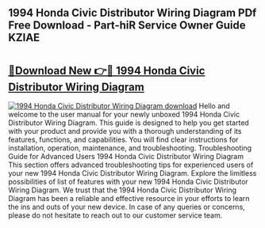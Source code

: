 ## 1994 Honda Civic Distributor Wiring Diagram PDf Free Download - Part-hiR Service Owner Guide KZIAE

# <h2><a href="http://dfmdyzg.blite.top/?on=1994+Honda+Civic+Distributor+Wiring+Diagram">🔗Download New 👉🔴 1994 Honda Civic Distributor Wiring Diagram</a></h2>

[![1994 Honda Civic Distributor Wiring Diagram download](https://i.imgur.com/lujVjoI.png)](http://dfmdyzg.blite.top/?on=1994+Honda+Civic+Distributor+Wiring+Diagram)
Hello and welcome to the user manual for your newly unboxed 1994 Honda Civic Distributor Wiring Diagram. This guide is designed to help you get started with your product and provide you with a thorough understanding of its features, functions, and capabilities. You will find clear instructions for installation, operation, maintenance, and troubleshooting. Troubleshooting Guide for Advanced Users 1994 Honda Civic Distributor Wiring Diagram This section offers advanced troubleshooting tips for experienced users of your new 1994 Honda Civic Distributor Wiring Diagram. Explore the limitless possibilities of list of features with your new 1994 Honda Civic Distributor Wiring Diagram. We trust that the 1994 Honda Civic Distributor Wiring Diagram has been a reliable and effective resource in your efforts to learn the ins and outs of your new device. In case of any queries or concerns, please do not hesitate to reach out to our customer service team.
